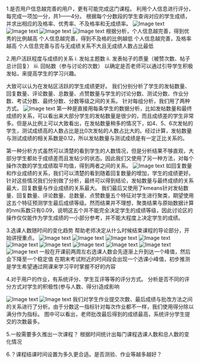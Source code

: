 1.是否用户信息越完善的用户，更有可能完成这门课程。
    利用个人信息进行评分，每完成一项加一分，共1——4分。
    根据每个分数段的学生查询对应的学生成绩，并求出相应的及格率、优秀率、不及格率和无成绩率。
    ![Image text](students_info_result/students_good_rate.png)
    ![Image text](students_info_result/students_nograde_rate.png)
    ![Image text](students_info_result/students_notpassing_rate.png)
    ![Image text](students_info_result/students_passing_rate.png)
    根据分析，个人信息越完善，得到优秀的比例越高
    个人信息越完善，得到不及格的比例越低
    个人信息越完善，及格率越高
    个人信息完善与否与无成绩关系不大且无成绩人数占比最低

2.用户活跃程度与成绩的关系
	i. 发帖主题数
	ii. 发表帖子的质量（被赞次数、帖子总计回复）
	iii. 回帖数（参与讨论的次数）
   以确定是否老师可以通过引导学生积极发帖，来提高学生的学习兴趣。
   
   大致可以认为在发帖区活跃的学生成绩更好。
   我们分别分析了学生的发帖数量、回复数量、评论数量、总数量、点赞数量与学生的讨论分数、测试分数、作业分数、考试分数、最终分数、分数等级之间的关系。
   针对每组分析，我们用了两种方式。
   ![Image text](students_thread/no_average/post-test_grade.png)
   第一种是直接用每条学生的数据分析，比如发帖数量和最终成绩的关系，可以看出来大部分学生的发帖数量是很少的，而且成绩差的学生非常多。但是从比例上可以大致看出，在发帖数量稍多的情况下，如4、5、6次发帖的学生，测试成绩高的人数占比是比0次发帖的人数占比大的。经过计算，发帖数量与测试成绩的相关系数是0.12，所以发帖数量与测试成绩是有一定正比关系的。

   第一种分析方式虽然可以清楚的看到学生的人数情况，但是分析结果不够直观，大部分学生都处于成绩差而且发帖少的状态。因此我们又使用了另一种方法，对每个操作次数的学生成绩取平均值，得到两者之间的关系。
   ![Image text](students_thread/average/reply-homework_grade.png)
   如回复数量和作业成绩的关系，我们可以清楚的看到随着回复数量的增加，学生的成绩更好。
   针对这些情况我们分别做了分析，最终可以得到结论，发帖数量与最终成绩的关系最大，回复数量与作业成绩的关系最大。
   我们最后又使用了kmeans针对发帖数量、回复数量、评论数量、总数量、点赞数量五个特征对学生进行聚类，期望使用这五个特征预测学生最后成绩等级。然而结果并不理想，聚类结果与原始数据计算的nmi系数只有0.09，说明这五个并不能完全决定学生的成绩等级，因此讨论区的操作仅仅能作为学生成绩的一小部分参考，并不能大程度上决定学生的成绩。
   
   
3.选课人数随时间的变化趋势
     帮助老师决定从什么时候结束课程的导论部分，开始讲授重点。
    ![Image text](class_trend_result/class_trend4.png)
    ![Image text](class_trend_result/class_trend5.png)
    ![Image text](class_trend_result/class_trend6.png)
    ![Image text](class_trend_result/class_trend7.png)
    ![Image text](class_trend_result/class_trend8.png)
    ![Image text](class_trend_result/class_trend9.png)
    ![Image text](class_trend_result/class_trend10.png)
    ![Image text](class_trend_result/class_trend11.png)
    ![Image text](class_trend_result/class_trend12.png)
    ![Image text](class_trend_result/class_trend13.png)
    一般在开课前两周左右选课人数会先逐渐上升到达一个峰值，然后会下降至一个稳定值
    在期末考试附近的时间段会出现一个选课小峰值，初步推测是学生希望通过网课来学习平时掌握不好的内容
    
    
4.对于用户的作业，有系统评分、学生互评等等的评分方式。
     分析是否不同的评分方式对学生的积极性(参与人数、得分)造成影响

![Image text](lesson_detail_result/score.png)
![Image text](lesson_detail_result/submits.png)
我们对学生作业提交次数、最后成绩与批改方法之间的关系进行了分析。由于分数这一指标针对每次作业都不一样，我们使用得分除以满分作为指标。
图中可以看出，老师批改最后得到的成绩最高，系统评分学生提交的次数最多。


5.一般需要多久推出一次课程？
    根据时间统计出每门课程选课人数和总人数的变化情况

6.？课程结课时间设置为多久更合适。是否测验、作业等越多越好？

